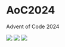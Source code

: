 # AoC2024
Advent of Code 2024


<!--- advent_readme_stars table --->


![](https://img.shields.io/badge/day%20📅-12-blue) ![](https://img.shields.io/badge/stars%20⭐-9-yellow) ![](https://img.shields.io/badge/days%20completed-4-red)
